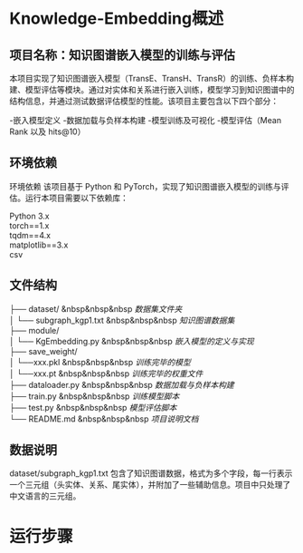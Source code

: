 # **Knowledge-Embedding概述**
## 项目名称：知识图谱嵌入模型的训练与评估

本项目实现了知识图谱嵌入模型（TransE、TransH、TransR）的训练、负样本构建、模型评估等模块。通过对实体和关系进行嵌入训练，模型学习到知识图谱中的结构信息，并通过测试数据评估模型的性能。该项目主要包含以下四个部分：

-嵌入模型定义
-数据加载与负样本构建
-模型训练及可视化
-模型评估（Mean Rank 以及 hits@10）

## 环境依赖
环境依赖
该项目基于 Python 和 PyTorch，实现了知识图谱嵌入模型的训练与评估。运行本项目需要以下依赖库：

Python 3.x  
torch==1.x  
tqdm==4.x  
matplotlib==3.x  
csv

## 文件结构

├── dataset/                 &nbsp&nbsp&nbsp      _数据集文件夹_  
│   └── subgraph_kgp1.txt         &nbsp&nbsp&nbsp _知识图谱数据集_  
├── module/  
│   └── KgEmbedding.py        &nbsp&nbsp&nbsp     _嵌入模型的定义与实现_  
├── save_weight/    
│   └──xxx.pkl                &nbsp&nbsp&nbsp     _训练完毕的模型_      
│   └──xxx.pt                &nbsp&nbsp&nbsp      _训练完毕的权重文件_  
├── dataloader.py             &nbsp&nbsp&nbsp     _数据加载与负样本构建_  
├── train.py                 &nbsp&nbsp&nbsp      _训练模型脚本_  
├── test.py                  &nbsp&nbsp&nbsp      _模型评估脚本_  
└── README.md               &nbsp&nbsp&nbsp       _项目说明文档_  

## 数据说明
dataset/subgraph_kgp1.txt 包含了知识图谱数据，格式为多个字段，每一行表示一个三元组（头实体、关系、尾实体），并附加了一些辅助信息。项目中只处理了中文语言的三元组。

# 运行步骤